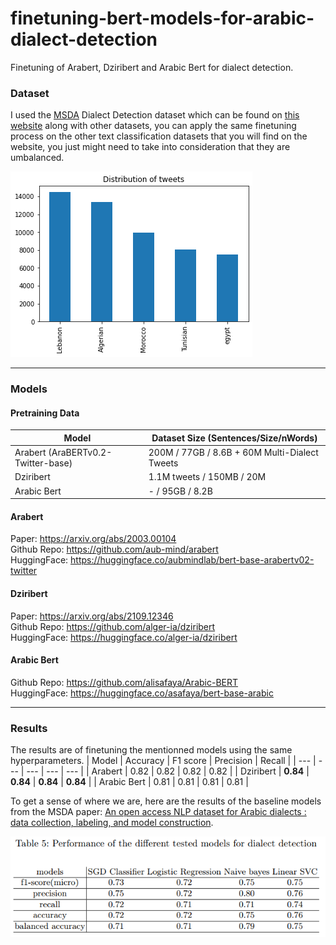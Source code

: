 # finetuning-bert-models-for-arabic-dialect-detection
Finetuning of Arabert, Dziribert and Arabic Bert for dialect detection.

### Dataset
I used the [MSDA](https://msda.um6p.ma/home) Dialect Detection dataset which can be found on [this website](https://msda.um6p.ma/msda_datasets) along with other datasets, you can apply the same finetuning process on the other text classification datasets that you will find on the website, you just might need to take into consideration that they are umbalanced.

![](tweet_dist.png)

---

### Models
#### Pretraining Data

| Model | Dataset Size (Sentences/Size/nWords) |
| --- | --- | 
| Arabert (AraBERTv0.2-Twitter-base) | 200M / 77GB / 8.6B + 60M Multi-Dialect Tweets |
| Dziribert | 1.1M tweets / 150MB / 20M |
| Arabic Bert | - / 95GB / 8.2B |

#### Arabert
Paper: https://arxiv.org/abs/2003.00104   
Github Repo: https://github.com/aub-mind/arabert   
HuggingFace: https://huggingface.co/aubmindlab/bert-base-arabertv02-twitter   

#### Dziribert
Paper: https://arxiv.org/abs/2109.12346   
Github Repo: https://github.com/alger-ia/dziribert   
HuggingFace: https://huggingface.co/alger-ia/dziribert   

#### Arabic Bert
Github Repo: https://github.com/alisafaya/Arabic-BERT   
HuggingFace: https://huggingface.co/asafaya/bert-base-arabic   

---
### Results
The results are of finetuning the mentionned models using the same hyperparameters.
| Model | Accuracy | F1 score | Precision | Recall |
| --- | --- | --- | --- | --- |
| Arabert | 0.82 | 0.82 | 0.82 | 0.82 |
| Dziribert | **0.84** | **0.84** | **0.84** | **0.84** |
| Arabic Bert | 0.81 | 0.81 | 0.81 | 0.81 |

To get a sense of where we are, here are the results of the baseline models from the MSDA paper: [An open access NLP dataset for Arabic dialects :
data collection, labeling, and model construction](https://arxiv.org/abs/2102.11000).

![](baseline_results.PNG)
